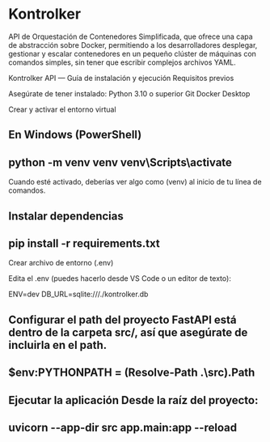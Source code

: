 # Kontrolker
API de Orquestación de Contenedores Simplificada, que ofrece una capa de abstracción sobre Docker, permitiendo a los desarrolladores desplegar, gestionar y escalar contenedores en un pequeño clúster de máquinas con comandos simples, sin tener que escribir complejos archivos YAML.






Kontrolker API — Guía de instalación y ejecución
Requisitos previos

Asegúrate de tener instalado:
Python 3.10 o superior
Git
Docker Desktop

Crear y activar el entorno virtual

En Windows (PowerShell)
-
python -m venv venv
venv\Scripts\activate
-
Cuando esté activado, deberías ver algo como (venv) al inicio de tu línea de comandos.

Instalar dependencias
-
pip install -r requirements.txt
-

Crear archivo de entorno (.env)

Edita el .env (puedes hacerlo desde VS Code o un editor de texto):

ENV=dev
DB_URL=sqlite:///./kontrolker.db


Configurar el path del proyecto
FastAPI está dentro de la carpeta src/, así que asegúrate de incluirla en el path.
-
$env:PYTHONPATH = (Resolve-Path .\src).Path
-

Ejecutar la aplicación
Desde la raíz del proyecto:
-
uvicorn --app-dir src app.main:app --reload
-